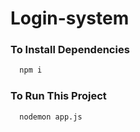# Login-system  

### To Install Dependencies

```bash
  npm i 
```
### To Run This Project

```bash
  nodemon app.js
```
